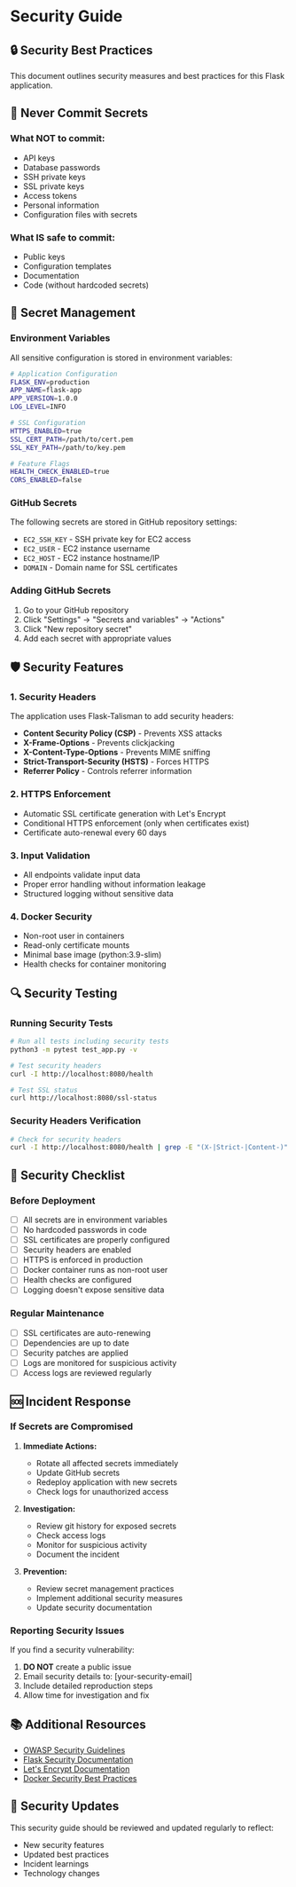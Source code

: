 # Security Guide

## 🔒 Security Best Practices

This document outlines security measures and best practices for this Flask application.

## 🚫 Never Commit Secrets

### What NOT to commit:
- API keys
- Database passwords
- SSH private keys
- SSL private keys
- Access tokens
- Personal information
- Configuration files with secrets

### What IS safe to commit:
- Public keys
- Configuration templates
- Documentation
- Code (without hardcoded secrets)

## 🔐 Secret Management

### Environment Variables
All sensitive configuration is stored in environment variables:

```bash
# Application Configuration
FLASK_ENV=production
APP_NAME=flask-app
APP_VERSION=1.0.0
LOG_LEVEL=INFO

# SSL Configuration
HTTPS_ENABLED=true
SSL_CERT_PATH=/path/to/cert.pem
SSL_KEY_PATH=/path/to/key.pem

# Feature Flags
HEALTH_CHECK_ENABLED=true
CORS_ENABLED=false
```

### GitHub Secrets
The following secrets are stored in GitHub repository settings:

- `EC2_SSH_KEY` - SSH private key for EC2 access
- `EC2_USER` - EC2 instance username
- `EC2_HOST` - EC2 instance hostname/IP
- `DOMAIN` - Domain name for SSL certificates

### Adding GitHub Secrets
1. Go to your GitHub repository
2. Click "Settings" → "Secrets and variables" → "Actions"
3. Click "New repository secret"
4. Add each secret with appropriate values

## 🛡️ Security Features

### 1. Security Headers
The application uses Flask-Talisman to add security headers:

- **Content Security Policy (CSP)** - Prevents XSS attacks
- **X-Frame-Options** - Prevents clickjacking
- **X-Content-Type-Options** - Prevents MIME sniffing
- **Strict-Transport-Security (HSTS)** - Forces HTTPS
- **Referrer Policy** - Controls referrer information

### 2. HTTPS Enforcement
- Automatic SSL certificate generation with Let's Encrypt
- Conditional HTTPS enforcement (only when certificates exist)
- Certificate auto-renewal every 60 days

### 3. Input Validation
- All endpoints validate input data
- Proper error handling without information leakage
- Structured logging without sensitive data

### 4. Docker Security
- Non-root user in containers
- Read-only certificate mounts
- Minimal base image (python:3.9-slim)
- Health checks for container monitoring

## 🔍 Security Testing

### Running Security Tests
```bash
# Run all tests including security tests
python3 -m pytest test_app.py -v

# Test security headers
curl -I http://localhost:8080/health

# Test SSL status
curl http://localhost:8080/ssl-status
```

### Security Headers Verification
```bash
# Check for security headers
curl -I http://localhost:8080/health | grep -E "(X-|Strict-|Content-)"
```

## 🚨 Security Checklist

### Before Deployment
- [ ] All secrets are in environment variables
- [ ] No hardcoded passwords in code
- [ ] SSL certificates are properly configured
- [ ] Security headers are enabled
- [ ] HTTPS is enforced in production
- [ ] Docker container runs as non-root user
- [ ] Health checks are configured
- [ ] Logging doesn't expose sensitive data

### Regular Maintenance
- [ ] SSL certificates are auto-renewing
- [ ] Dependencies are up to date
- [ ] Security patches are applied
- [ ] Logs are monitored for suspicious activity
- [ ] Access logs are reviewed regularly

## 🆘 Incident Response

### If Secrets are Compromised
1. **Immediate Actions:**
   - Rotate all affected secrets immediately
   - Update GitHub secrets
   - Redeploy application with new secrets
   - Check logs for unauthorized access

2. **Investigation:**
   - Review git history for exposed secrets
   - Check access logs
   - Monitor for suspicious activity
   - Document the incident

3. **Prevention:**
   - Review secret management practices
   - Implement additional security measures
   - Update security documentation

### Reporting Security Issues
If you find a security vulnerability:
1. **DO NOT** create a public issue
2. Email security details to: [your-security-email]
3. Include detailed reproduction steps
4. Allow time for investigation and fix

## 📚 Additional Resources

- [OWASP Security Guidelines](https://owasp.org/)
- [Flask Security Documentation](https://flask-security.readthedocs.io/)
- [Let's Encrypt Documentation](https://letsencrypt.org/docs/)
- [Docker Security Best Practices](https://docs.docker.com/engine/security/)

## 🔄 Security Updates

This security guide should be reviewed and updated regularly to reflect:
- New security features
- Updated best practices
- Incident learnings
- Technology changes
